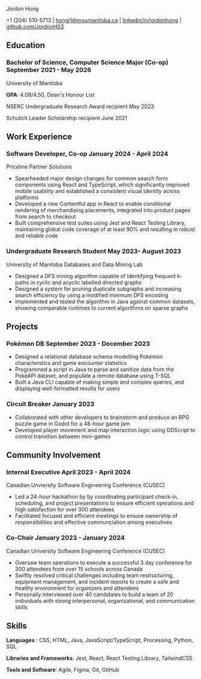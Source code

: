 <link rel="stylesheet" type="text/css" href="resume.css">
<link rel="stylesheet" href="https://fonts.googleapis.com/css?family=Nunito">

<span class="name"> Jordon Hong </span>

<span class="info">

+1 (204) 510-5713 | <a>[hongj1@myumanitoba.ca](mailto:hongj1@myumanitoba.ca)</a> | <a>[linkedin/in/jordonhong](https://linkedin.com/in/jordonhong)</a> | <a>[github.com/JordonH03](https://github.com/JordonH03)</a>

</span>

## Education

### Bachelor of Science, Computer Science Major (Co-op) <time> September 2021 - May 2026 </time>
<subheading> University of Manitoba </subheading>

**GPA**: 4.08/4.50, Dean's Honour List

NSERC Undergraduate Research Award recipient <time> May 2023 </time>

Schulich Leader Scholarship recipient <time> June 2021 </time>

## Work Experience

### Software Developer, Co-op <time> January 2024 - April 2024 </time>
<subheading> Priceline Partner Solutions </subheading>

- Spearheaded major design changes for common search form components using React and TypeScript, which significantly improved mobile usability and established a consistent visual identity across platforms
- Developed a new Contentful app in React to enable conditional rendering of merchandising placements, integrated into product pages from search to checkout
- Built comprehensive test suites using Jest and React Testing Library, maintaining global code coverage of at least 90% and resulting in robust and reliable code

### Undergraduate Research Student <time> May 2023- August 2023 </time>
<subheading> University of Manitoba Databases and Data Mining Lab </subheading>

- Designed a DFS mining algorithm capable of identifying frequent k-paths in cyclic and acyclic labelled directed graphs
- Designed a system for pruning duplicate subgraphs and increasing search efficiency by using a modified minimum DFS encoding
- Implemented and tested the algorithm in Java against common datasets, showing comparable runtimes to current algorithms on sparse graphs

## Projects

### Pokémon DB <time> September 2023 - December 2023 </time>

- Designed a relational database schema modelling Pokémon characterstics and game encounter statistics
- Programmed a script in Java to parse and sanitize data from the PokéAPI dataset, and populate a remote database using T-SQL
- Built a Java CLI capable of making simple and complex queries, and displaying well-formatted results for users

<!-- ### Music Player Interface <time> September 2023 - December 2023 </time>

- Designed and prototyped a music library in HTML, JavaScript, and TailwindCSS that allows users to search, queue, and play saved songs -->

### Circuit Breaker <time> January 2023 </time>

- Collaborated with other developers to brainstorm and produce an RPG puzzle game in Godot for a 48-hour game jam
- Developed player movement and map interaction logic using GDScript to control transition between mini-games

## Community Involvement

### Internal Executive <time> April 2023 - April 2024 </time>
<subheading> Canadian Unviersity Software Engineering Conference (CUSEC) </subheading>

- Led a 24-hour hackathon by by coordinating participant check-in, scheduling, and project presentations to ensure efficient operations and high satisfaction for over 300 attendees
- Facilitated focused and efficient meetings to ensure ownership of responsibilities and effective communciation among executives

### Co-Chair <time> January 2023 - January 2024 </time>
<subheading> Canadian University Software Engineering Conference (CUSEC) </subheading>

- Oversaw team operations to execute a successful 3 day conference for 300 attendees from over 15 schools across Canada
- Swiftly resolved critical challenges including team restructuring, equipment management, and incident reports to create a safe and healthy environment for organizers and attendees
- Personally interviewed over 40 candidates to build a team of 20 individuals with strong interpersonal, organizational, and communication skills

## Skills
**Languages** : CSS, HTML, Java, JavaScript/TypeScript, Processing, Python, SQL

**Libraries and Frameworks**: Jest, React, React Testing Library, TailwindCSS

**Tools and Software**: Agile, Figma, Git, GitHub